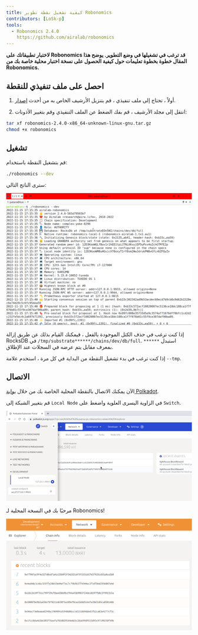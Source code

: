 ```yaml
---
title: كيفية تشغيل نقطة تطوير Robonomics
contributors: [LoSk-p]
tools:   
  - Robonomics 2.4.0
    https://github.com/airalab/robonomics
---
```


**لاختبار تطبيقاتك على Robonomics قد ترغب في تشغيلها في وضع التطوير. يوضح هذا المقال خطوة بخطوة
تعليمات حول كيفية الحصول على نسخة اختبار محلية خاصة بك من Robonomics.**


## احصل على ملف تنفيذي للنقطة

1. أولاً ، تحتاج إلى ملف تنفيذي ، قم بتنزيل الأرشيف الخاص به من أحدث [إصدار](https://github.com/airalab/robonomics/releases).

2. انتقل إلى مجلد الأرشيف ، قم بفك الضغط عن الملف التنفيذي وقم بتغيير الأذونات:

```bash
tar xf robonomics-2.4.0-x86_64-unknown-linux-gnu.tar.gz
chmod +x robonomics
```

## تشغيل

قم بتشغيل النقطة باستخدام:

```bash
./robonomics --dev
```
سترى الناتج التالي:

![robonomics](../images/dev-node/robonomics.png)

<robo-wiki-note type="note" title="From Scratch">

  إذا كنت ترغب في حذف الكتل الموجودة بالفعل ، فيمكنك القيام بذلك عن طريق إزالة RocksDB في `/tmp/substrate******/chains/dev/db/full`.
  استبدل `******` بمعرف مقابل يتم عرضه في السجلات عند الإطلاق.

  إذا كنت ترغب في بدء تشغيل النقطة من البداية في كل مرة ، استخدم علامة `--tmp`.

</robo-wiki-note>

## الاتصال

الآن يمكنك الاتصال بالنقطة المحلية الخاصة بك من خلال [بوابة Polkadot](https://polkadot.js.org/apps/#/explorer).

قم بتغيير الشبكة إلى `Local Node` في الزاوية اليسرى العلوية واضغط على `Switch`.

![switch](../images/dev-node/portal.png)

مرحبًا بك في النسخة المحلية لـ Robonomics!

![local_node](../images/dev-node/dev-portal.png)


